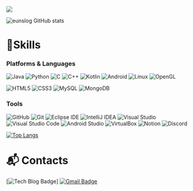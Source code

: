 

<!--
**eunslog/eunslog** is a ✨ _special_ ✨ repository because its `README.md` (this file) appears on your GitHub profile.

Here are some ideas to get you started:

- 🔭 I’m currently working on ...
- 🌱 I’m currently learning ...
- 👯 I’m looking to collaborate on ...
- 🤔 I’m looking for help with ...
- 💬 Ask me about ...
- 📫 How to reach me: ...
- 😄 Pronouns: ...
- ⚡ Fun fact: ...
-->
<img src="https://capsule-render.vercel.app/api?type=Waving&color=0:FFA07A,100:a82da8&height=300&section=header&text=Welcome!&animation=fadeIn&fontSize=90" />

![eunslog GitHub stats](https://github-readme-stats.vercel.app/api?username=eunslog&show_icons=true&theme=radical)

# 💪Skills
### Platforms & Languages
![Java](https://img.shields.io/badge/Java-007396.svg?&style=for-the-badge&logo=Java&logoColor=white)
![Python](https://img.shields.io/badge/Python-3776AB.svg?&style=for-the-badge&logo=Python&logoColor=white)
![C](https://img.shields.io/badge/C-A8B9CC.svg?&style=for-the-badge&logo=C&logoColor=white)
![C++](https://img.shields.io/badge/C++-00599C.svg?&style=for-the-badge&logo=C++&logoColor=white)
![Kotlin](https://img.shields.io/badge/Kotlin-7F52FF.svg?&style=for-the-badge&logo=Kotlin&logoColor=white)
![Android](https://img.shields.io/badge/Android-3DDC84.svg?&style=for-the-badge&logo=Android&logoColor=white)
![Linux](https://img.shields.io/badge/Linux-FCC624.svg?&style=for-the-badge&logo=Linux&logoColor=white)
![OpenGL](https://img.shields.io/badge/OpenGL-5586A4.svg?&style=for-the-badge&logo=OpenGL&logoColor=white)

<!-- ![JavaScript](https://img.shields.io/badge/JavaScript-F7DF1E.svg?&style=for-the-badge&logo=JavaScript&logoColor=white) -->

![HTML5](https://img.shields.io/badge/HTML5-E34F26.svg?&style=for-the-badge&logo=HTML5&logoColor=white)
![CSS3](https://img.shields.io/badge/CSS3-1572B6.svg?&style=for-the-badge&logo=CSS3&logoColor=white)
![MySQL](https://img.shields.io/badge/MySQL-4479A1.svg?&style=for-the-badge&logo=MySQL&logoColor=white)
![MongoDB](https://img.shields.io/badge/MongoDB-47A248.svg?&style=for-the-badge&logo=MongoDB&logoColor=white)

### Tools
![GitHub](https://img.shields.io/badge/GitHub-181717.svg?&style=for-the-badge&logo=GitHub&logoColor=white)
![Git](https://img.shields.io/badge/Git-F05032.svg?&style=for-the-badge&logo=Git&logoColor=white)
![Eclipse IDE](https://img.shields.io/badge/Eclipse%20IDE-2C2255.svg?&style=for-the-badge&logo=Eclipse%20IDE&logoColor=white)
![IntelliJ IDEA](https://img.shields.io/badge/IntelliJ%20IDEA-000000.svg?&style=for-the-badge&logo=IntelliJ%20IDEA&logoColor=white)
![Visual Studio](https://img.shields.io/badge/Visual%20Studio-5C2D91.svg?&style=for-the-badge&logo=Visual%20Studio&logoColor=white)
![Visual Studio Code](https://img.shields.io/badge/Visual%20Studio%20Code-007ACC.svg?&style=for-the-badge&logo=Visual%20Studio%20Code&logoColor=white)
![Android Studio](https://img.shields.io/badge/Android%20Studio-3DDC84.svg?&style=for-the-badge&logo=Android%20Studio&logoColor=white)
![VirtualBox](https://img.shields.io/badge/VirtualBox-183A61.svg?&style=for-the-badge&logo=VirtualBox&logoColor=white)
![Notion](https://img.shields.io/badge/Notion-000000.svg?&style=for-the-badge&logo=Notion&logoColor=white)
![Discord](https://img.shields.io/badge/Discord-5865F2.svg?&style=for-the-badge&logo=Discord&logoColor=white)


[![Top Langs](https://github-readme-stats.vercel.app/api/top-langs/?username=eunslog&layout=compact)](https://github.com/anuraghazra/github-readme-stats)

# :mailbox_with_mail: Contacts
[![Tech Blog Badge](http://img.shields.io/badge/-Tech%20blog-black?style=flat-square&logo=github&link=https://codingtoday.tistory.com/)]
[![Gmail Badge](https://img.shields.io/badge/Gmail-d14836?style=flat-square&logo=Gmail&logoColor=white&link=mailto:yeseo235@gmail.com)](mailto:yeseo235@gmail.com)
